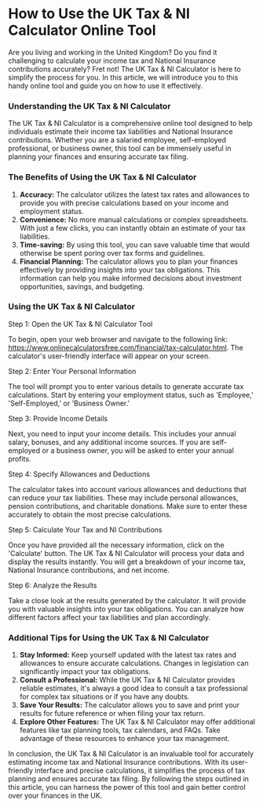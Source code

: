 How to Use the UK Tax &amp; NI Calculator Online Tool
=====================================================

Are you living and working in the United Kingdom? Do you find it challenging to calculate your income tax and National Insurance contributions accurately? Fret not! The UK Tax &amp; NI Calculator is here to simplify the process for you. In this article, we will introduce you to this handy online tool and guide you on how to use it effectively.

### Understanding the UK Tax &amp; NI Calculator

The UK Tax &amp; NI Calculator is a comprehensive online tool designed to help individuals estimate their income tax liabilities and National Insurance contributions. Whether you are a salaried employee, self-employed professional, or business owner, this tool can be immensely useful in planning your finances and ensuring accurate tax filing.

### The Benefits of Using the UK Tax &amp; NI Calculator

1. **Accuracy:** The calculator utilizes the latest tax rates and allowances to provide you with precise calculations based on your income and employment status.
2. **Convenience:** No more manual calculations or complex spreadsheets. With just a few clicks, you can instantly obtain an estimate of your tax liabilities.
3. **Time-saving:** By using this tool, you can save valuable time that would otherwise be spent poring over tax forms and guidelines.
4. **Financial Planning:** The calculator allows you to plan your finances effectively by providing insights into your tax obligations. This information can help you make informed decisions about investment opportunities, savings, and budgeting.

### Using the UK Tax &amp; NI Calculator

Step 1: Open the UK Tax &amp; NI Calculator Tool

To begin, open your web browser and navigate to the following link: <https://www.onlinecalculatorsfree.com/financial/tax-calculator.html>. The calculator's user-friendly interface will appear on your screen.

Step 2: Enter Your Personal Information

The tool will prompt you to enter various details to generate accurate tax calculations. Start by entering your employment status, such as 'Employee,' 'Self-Employed,' or 'Business Owner.'

Step 3: Provide Income Details

Next, you need to input your income details. This includes your annual salary, bonuses, and any additional income sources. If you are self-employed or a business owner, you will be asked to enter your annual profits.

Step 4: Specify Allowances and Deductions

The calculator takes into account various allowances and deductions that can reduce your tax liabilities. These may include personal allowances, pension contributions, and charitable donations. Make sure to enter these accurately to obtain the most precise calculations.

Step 5: Calculate Your Tax and NI Contributions

Once you have provided all the necessary information, click on the 'Calculate' button. The UK Tax &amp; NI Calculator will process your data and display the results instantly. You will get a breakdown of your income tax, National Insurance contributions, and net income.

Step 6: Analyze the Results

Take a close look at the results generated by the calculator. It will provide you with valuable insights into your tax obligations. You can analyze how different factors affect your tax liabilities and plan accordingly.

### Additional Tips for Using the UK Tax &amp; NI Calculator

1. **Stay Informed:** Keep yourself updated with the latest tax rates and allowances to ensure accurate calculations. Changes in legislation can significantly impact your tax obligations.
2. **Consult a Professional:** While the UK Tax &amp; NI Calculator provides reliable estimates, it's always a good idea to consult a tax professional for complex tax situations or if you have any doubts.
3. **Save Your Results:** The calculator allows you to save and print your results for future reference or when filing your tax return.
4. **Explore Other Features:** The UK Tax &amp; NI Calculator may offer additional features like tax planning tools, tax calendars, and FAQs. Take advantage of these resources to enhance your tax management.

In conclusion, the UK Tax &amp; NI Calculator is an invaluable tool for accurately estimating income tax and National Insurance contributions. With its user-friendly interface and precise calculations, it simplifies the process of tax planning and ensures accurate tax filing. By following the steps outlined in this article, you can harness the power of this tool and gain better control over your finances in the UK.